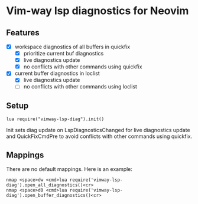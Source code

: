 # Vim-way lsp diagnostics for Neovim

## Features

- [x] workspace diagnostics of all buffers in quickfix
    - [x] prioritize current buf diagnostics
    - [x] live diagnostics update
    - [x] no conflicts with other commands using quickfix
- [x] current buffer diagnostics in loclist
    - [x] live diagnostics update
    - [ ] no conflicts with other commands using loclist

## Setup

```vimscript
lua require("vimway-lsp-diag").init()
```

Init sets diag update on LspDiagnosticsChanged for live diagnostics update
and QuickFixCmdPre to avoid conflicts with other commands using quickfix.

## Mappings

There are no default mappings. Here is an example:

```vimscript
nmap <space>dw <cmd>lua require('vimway-lsp-diag').open_all_diagnostics()<cr>
nmap <space>d0 <cmd>lua require('vimway-lsp-diag').open_buffer_diagnostics()<cr>
```
